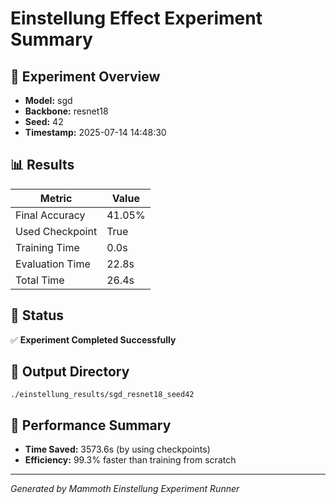 # Einstellung Effect Experiment Summary

## 🎯 Experiment Overview
- **Model:** sgd
- **Backbone:** resnet18
- **Seed:** 42
- **Timestamp:** 2025-07-14 14:48:30

## 📊 Results
| Metric | Value |
|--------|-------|
| Final Accuracy | 41.05% |
| Used Checkpoint | True |
| Training Time | 0.0s |
| Evaluation Time | 22.8s |
| Total Time | 26.4s |

## 🎉 Status
✅ **Experiment Completed Successfully**

## 📁 Output Directory
```
./einstellung_results/sgd_resnet18_seed42
```

## 🚀 Performance Summary
- **Time Saved:** 3573.6s (by using checkpoints)
- **Efficiency:** 99.3% faster than training from scratch

---
*Generated by Mammoth Einstellung Experiment Runner*
